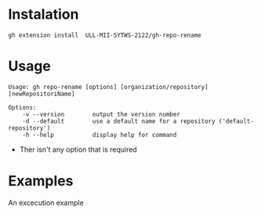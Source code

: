 # Instalation
```
gh extension install  ULL-MII-SYTWS-2122/gh-repo-rename 
```

# Usage
```
Usage: gh repo-rename [options] [organization/repository] [newRepositoriName]

Options:
    -v --version        output the version number
    -d --default        use a default name for a repository ('default-repository')
    -h --help           display help for command
```
* Ther isn't any option that is required

# Examples
An excecution example